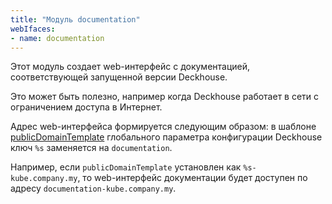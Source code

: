 ```yaml
---
title: "Модуль documentation"
webIfaces:
- name: documentation
---
```


Этот модуль создает web-интерфейс с документацией, соответствующей запущенной версии Deckhouse.

Это может быть полезно, например когда Deckhouse работает в сети с ограничением доступа в Интернет.

Адрес web-интерфейса формируется следующим образом: в шаблоне [publicDomainTemplate](../../deckhouse-configure-global.html#parameters-modules-publicdomaintemplate) глобального параметра конфигурации Deckhouse ключ `%s` заменяется на `documentation`.

Например, если `publicDomainTemplate` установлен как `%s-kube.company.my`, то web-интерфейс документации будет доступен по адресу `documentation-kube.company.my`.
